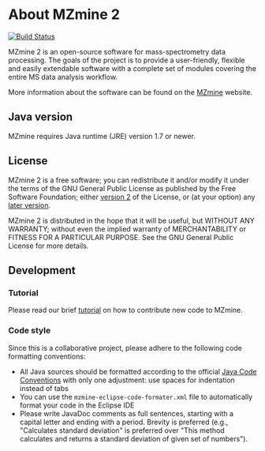 # About MZmine 2
[![Build Status](https://travis-ci.org/mzmine/mzmine2.svg?branch=master)](https://travis-ci.org/mzmine/mzmine2)

MZmine 2 is an open-source software for mass-spectrometry data processing. The goals of the project is to provide a user-friendly, flexible and easily extendable software with a complete set of modules covering the entire MS data analysis workflow.

More information about the software can be found on the [MZmine](http://mzmine.github.io/) website.

## Java version

MZmine requires Java runtime (JRE) version 1.7 or newer.

## License
MZmine 2 is a free software; you can redistribute it and/or modify it under the terms of the GNU General Public License as published by the Free Software Foundation; either [version 2](http://www.gnu.org/licenses/gpl-2.0.html) of the License, or (at your option) any [later version](http://www.gnu.org/licenses/gpl.html).

MZmine 2 is distributed in the hope that it will be useful, but WITHOUT ANY WARRANTY; without even the implied warranty of MERCHANTABILITY or FITNESS FOR A PARTICULAR PURPOSE. See the GNU General Public License for more details.

## Development

### Tutorial

Please read our brief [tutorial](http://mzmine.github.io/development.html) on how to contribute new code to MZmine.

### Code style

Since this is a collaborative project, please adhere to the following code formatting conventions:
* All Java sources should be formatted according to the official [Java Code Conventions](http://www.oracle.com/technetwork/java/javase/documentation/codeconvtoc-136057.html) with only one adjustment: use spaces for indentation instead of tabs
* You can use the `mzmine-eclipse-code-formater.xml` file to automatically format your code in the Eclipse IDE
* Please write JavaDoc comments as full sentences, starting with a capital letter and ending with a period. Brevity is preferred (e.g., "Calculates standard deviation" is preferred over "This method calculates and returns a standard deviation of given set of numbers").
